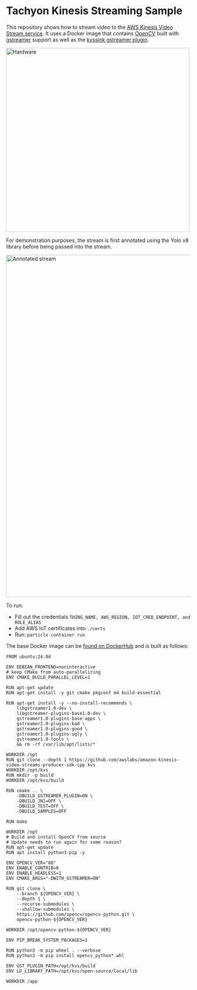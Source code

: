 # Tachyon Kinesis Streaming Sample
This repository shows how to stream video to the [AWS Kinesis Video Stream service](https://aws.amazon.com/kinesis/video-streams/). It uses a Docker image that contains [OpenCV](https://opencv.org/) built with [gstreamer](https://gstreamer.freedesktop.org/) support as well as the [kvssink gstreamer plugin](https://github.com/awslabs/amazon-kinesis-video-streams-producer-sdk-cpp). 

<img height="500" alt="Hardware" src="https://github.com/user-attachments/assets/0ac8e38e-d1d1-45a5-9be4-180e1f1468a8" />

For demonstration purposes, the stream is first annotated using the Yolo v8 library before being passed into the stream. 

<img width="1607" height="930" alt="Annotated stream" src="https://github.com/user-attachments/assets/a86b2fd6-7812-4bb5-bdbb-23eef4c93fea" />


To run:
- Fill out the credentials `THING_NAME, AWS_REGION, IOT_CRED_ENDPOINT, and ROLE_ALIAS`
- Add AWS IoT certificates into `./certs`
- Run: `particle container run`

The base Docker image can be [found on DockerHub](https://hub.docker.com/r/epietrowicz/kvs-producer-gst-opencv) and is built as follows:

```
FROM ubuntu:24.04

ENV DEBIAN_FRONTEND=noninteractive
# keep CMake from auto-parallelizing
ENV CMAKE_BUILD_PARALLEL_LEVEL=1

RUN apt-get update
RUN apt-get install -y git cmake pkgconf m4 build-essential

RUN apt-get install -y --no-install-recommends \
    libgstreamer1.0-dev \
    libgstreamer-plugins-base1.0-dev \
    gstreamer1.0-plugins-base-apps \
    gstreamer1.0-plugins-bad \
    gstreamer1.0-plugins-good \
    gstreamer1.0-plugins-ugly \
    gstreamer1.0-tools \
    && rm -rf /var/lib/apt/lists/*

WORKDIR /opt
RUN git clone --depth 1 https://github.com/awslabs/amazon-kinesis-video-streams-producer-sdk-cpp kvs
WORKDIR /opt/kvs
RUN mkdir -p build
WORKDIR /opt/kvs/build

RUN cmake .. \ 
    -DBUILD_GSTREAMER_PLUGIN=ON \
    -DBUILD_JNI=OFF \
    -DBUILD_TEST=OFF \
    -DBUILD_SAMPLES=OFF

RUN make

WORKDIR /opt
# Build and install OpenCV from source
# Update needs to run again for some reason?
RUN apt-get update
RUN apt install python3-pip -y

ENV OPENCV_VER="88"
ENV ENABLE_CONTRIB=0
ENV ENABLE_HEADLESS=1
ENV CMAKE_ARGS="-DWITH_GSTREAMER=ON"

RUN git clone \
    --branch ${OPENCV_VER} \
    --depth 1 \
    --recurse-submodules \
    --shallow-submodules \
    https://github.com/opencv/opencv-python.git \
    opencv-python-${OPENCV_VER}

WORKDIR /opt/opencv-python-${OPENCV_VER}

ENV PIP_BREAK_SYSTEM_PACKAGES=1

RUN python3 -m pip wheel . --verbose
RUN python3 -m pip install opencv_python*.whl

ENV GST_PLUGIN_PATH=/opt/kvs/build
ENV LD_LIBRARY_PATH=/opt/kvs/open-source/local/lib

WORKDIR /app
```
